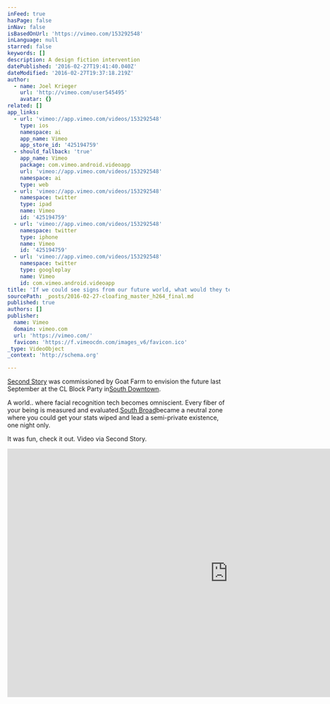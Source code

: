 ```yaml
---
inFeed: true
hasPage: false
inNav: false
isBasedOnUrl: 'https://vimeo.com/153292548'
inLanguage: null
starred: false
keywords: []
description: A design fiction intervention
datePublished: '2016-02-27T19:41:40.040Z'
dateModified: '2016-02-27T19:37:18.219Z'
author:
  - name: Joel Krieger
    url: 'http://vimeo.com/user545495'
    avatar: {}
related: []
app_links:
  - url: 'vimeo://app.vimeo.com/videos/153292548'
    type: ios
    namespace: ai
    app_name: Vimeo
    app_store_id: '425194759'
  - should_fallback: 'true'
    app_name: Vimeo
    package: com.vimeo.android.videoapp
    url: 'vimeo://app.vimeo.com/videos/153292548'
    namespace: ai
    type: web
  - url: 'vimeo://app.vimeo.com/videos/153292548'
    namespace: twitter
    type: ipad
    name: Vimeo
    id: '425194759'
  - url: 'vimeo://app.vimeo.com/videos/153292548'
    namespace: twitter
    type: iphone
    name: Vimeo
    id: '425194759'
  - url: 'vimeo://app.vimeo.com/videos/153292548'
    namespace: twitter
    type: googleplay
    name: Vimeo
    id: com.vimeo.android.videoapp
title: 'If we could see signs from our future world, what would they tell us about us. '
sourcePath: _posts/2016-02-27-cloafing_master_h264_final.md
published: true
authors: []
publisher:
  name: Vimeo
  domain: vimeo.com
  url: 'https://vimeo.com/'
  favicon: 'https://f.vimeocdn.com/images_v6/favicon.ico'
_type: VideoObject
_context: 'http://schema.org'

---
```

[Second Story][0] was commissioned by Goat Farm to envision the future last September at the CL Block Party in[South Downtown][1].

A world.. where facial recognition tech becomes omniscient. Every fiber of your being is measured and evaluated.[South Broad][2]became a neutral zone where you could get your stats wiped and lead a semi-private existence, one night only.

It was fun, check it out. Video via Second Story.

<iframe src="https://cdn.embedly.com/widgets/media.html?src=https%3A%2F%2Fplayer.vimeo.com%2Fvideo%2F153292548&amp;url=https%3A%2F%2Fvimeo.com%2F153292548&amp;image=http%3A%2F%2Fi.vimeocdn.com%2Fvideo%2F553536138_1280.jpg&amp;key=b7d04c9b404c499eba89ee7072e1c4f7&amp;type=text%2Fhtml&amp;schema=vimeo" width="1000" height="563" scrolling="no" frameborder="0" allowfullscreen="allowfullscreen" style=""></iframe>



[0]: https://www.facebook.com/secondstorystudio/
[1]: https://www.facebook.com/southdowntown/
[2]: https://www.facebook.com/SouthBroadATL/